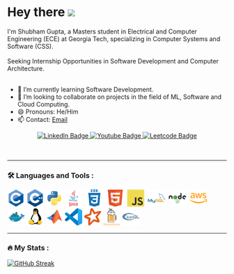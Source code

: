 
<h1>
  Hey there
  <img src="https://media.giphy.com/media/hvRJCLFzcasrR4ia7z/giphy.gif" width="30px"/>
</h1>
I'm Shubham Gupta, a Masters student in Electrical and Computer Engineering (ECE) at Georgia Tech, specializing in Computer Systems and Software (CSS).
<br></br>
Seeking Internship Opportunities in Software Development and Computer Architecture.
<br></br>


- 🌱 I’m currently learning Software Development. 
- 👯 I’m looking to collaborate on projects in the field of ML, Software and Cloud Computing.
- 😄 Pronouns: He/Him
- 📫 Contact: <a href="mailto:shub01gupta@gmail.com"> Email </a>



<div id="badges" align="center">
  <a href="https://www.linkedin.com/in/shubham-gupta2411/">
    <img src="https://img.shields.io/badge/LinkedIn-blue?style=for-the-badge&logo=linkedin&logoColor=white" alt="LinkedIn Badge"/>
  </a>
  <a href="https://www.youtube.com/@ShubhamGupta-xu9zk/videos">
    <img src="https://img.shields.io/badge/YouTube-darkred?style=for-the-badge&logo=youtube&logoColor=white" alt="Youtube Badge"/>
  </a>
  <a href="https://leetcode.com/shub01gupta/">
    <img src="https://img.shields.io/badge/Leetcode-orange?style=for-the-badge&logo=leetcode&logoColor=white" alt="Leetcode Badge"/>
  </a>
  <br></br>
  <img src="https://komarev.com/ghpvc/?username=ShubhG24&style=flat-square&color=blue" alt=""/>

</div>


---

### :hammer_and_wrench: Languages and Tools :

<div>
  <img src="https://github.com/devicons/devicon/blob/6910f0503efdd315c8f9b858234310c06e04d9c0/icons/c/c-original.svg?plain=1" title="C" **alt="C" width="40" height="40"/>
  <img src="https://github.com/devicons/devicon/blob/master/icons/cplusplus/cplusplus-original.svg" title="C++" **alt="C++" width="40" height="40"/>
  <img src="https://github.com/devicons/devicon/blob/6910f0503efdd315c8f9b858234310c06e04d9c0/icons/python/python-original.svg?plain=1" title="Python" **alt="Python" width="40" height="40"/>
  <img src="https://github.com/devicons/devicon/blob/master/icons/java/java-original-wordmark.svg" title="Java" alt="Java" width="40" height="40"/>&nbsp;
  <img src="https://github.com/devicons/devicon/blob/master/icons/css3/css3-plain-wordmark.svg"  title="CSS3" alt="CSS" width="40" height="40"/>&nbsp;
  <img src="https://github.com/devicons/devicon/blob/master/icons/html5/html5-original.svg" title="HTML5" alt="HTML" width="40" height="40"/>&nbsp;
  <img src="https://github.com/devicons/devicon/blob/master/icons/javascript/javascript-original.svg" title="JavaScript" alt="JavaScript" width="40" height="40"/>&nbsp;
  <img src="https://github.com/devicons/devicon/blob/master/icons/mysql/mysql-original-wordmark.svg" title="MySQL"  alt="MySQL" width="40" height="40"/>&nbsp;
  <img src="https://github.com/devicons/devicon/blob/master/icons/nodejs/nodejs-original-wordmark.svg" title="NodeJS" alt="NodeJS" width="40" height="40"/>&nbsp;
  <img src="https://github.com/devicons/devicon/blob/master/icons/amazonwebservices/amazonwebservices-plain-wordmark.svg" title="AWS" alt="AWS" width="40" height="40"/>&nbsp;
  
  <img src="https://github.com/devicons/devicon/blob/6910f0503efdd315c8f9b858234310c06e04d9c0/icons/docker/docker-original.svg?plain=1" title="Docker" alt="Docker" width="40" height="40"/>
  <img src="https://github.com/devicons/devicon/blob/master/icons/linux/linux-original.svg" title="Linux" alt="Linux" width="40" height="40"/>
  <img src="https://github.com/devicons/devicon/blob/master/icons/matlab/matlab-original.svg" title="Matlab" alt="Matlab" width="40" height="40"/>
  
  <img src="https://github.com/devicons/devicon/blob/6910f0503efdd315c8f9b858234310c06e04d9c0/icons/vscode/vscode-original.svg?plain=1" title="VSCode" alt="VScode" width="40" height="40"/>
  <img src="https://github.com/devicons/devicon/blob/master/icons/apachespark/apachespark-original.svg" title="Spark" alt="Spark" width="40" height="40"/>
  <img src="https://github.com/devicons/devicon/blob/master/icons/homebrew/homebrew-original-wordmark.svg" title="Hb" alt="HB" width="40" height="40"/>
  <img src="https://github.com/devicons/devicon/blob/master/icons/opengl/opengl-original.svg" title="openGL" alt="openGl" width="40" height="40"/>

</div>


---

### :fire: My Stats :

[![GitHub Streak](https://github-readme-streak-stats.herokuapp.com?user=ShubhG24&theme=highcontrast)](https://git.io/streak-stats)

